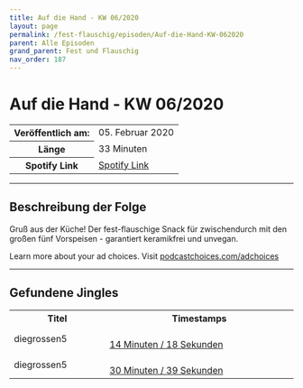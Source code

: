 ```yaml
---
title: Auf die Hand - KW 06/2020
layout: page
permalink: /fest-flauschig/episoden/Auf-die-Hand-KW-062020
parent: Alle Episoden
grand_parent: Fest und Flauschig
nav_order: 187
---
```


# Auf die Hand - KW 06/2020
<table class="resp-table dcf-table dcf-table-responsive dcf-table-bordered dcf-table-striped dcf-w-100%">
                    <tbody>
                        <tr>
                            <th scope="row">Veröffentlich am:</th>
                            <td data-label="Veröffentlich am:">05. Februar 2020</td>
                        </tr>
                        <tr>
                            <th scope="row">Länge </th>
                            <td data-label="Länge ">33 Minuten</td>
                        </tr><tr>
                                <th scope="row">Spotify Link</th>
                                <td data-label="Spotify Link"><a href="https://open.spotify.com/episode/7GaSr9TXCfGE2CLJVaZJ5i">Spotify Link</a></td>
                            </tr></tbody>
                </table>

***

## Beschreibung der Folge

<div>
Gruß aus der Küche! Der fest-flauschige Snack für zwischendurch mit den großen fünf Vorspeisen - garantiert keramikfrei und unvegan.<p> </p><p>Learn more about your ad choices. Visit <a href="https://podcastchoices.com/adchoices">podcastchoices.com/adchoices</a></p>  
</div>

***

## Gefundene Jingles

<table style="display: table;">
                                    <tr>
                                        <th class="tableColumnTitle">Titel</th>
                                        <th class="tableColumnTimestamps">Timestamps</th>
                                    </tr>
                                    <tr>
                                <td markdown="span"  class="tableColumnTitle">diegrossen5</td>
                                <td markdown="span" class="tableColumnTimestamps">
                                <br>
                                <a href="https://open.spotify.com/episode/7GaSr9TXCfGE2CLJVaZJ5i?t=858">
                                14 Minuten / 18 Sekunden</a>
                                </td></tr><tr>
                                <td markdown="span"  class="tableColumnTitle">diegrossen5</td>
                                <td markdown="span" class="tableColumnTimestamps">
                                <br>
                                <a href="https://open.spotify.com/episode/7GaSr9TXCfGE2CLJVaZJ5i?t=1839">
                                30 Minuten / 39 Sekunden</a>
                                </td></tr></table>